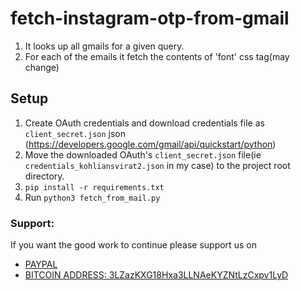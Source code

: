 # fetch-instagram-otp-from-gmail

1. It looks up all gmails for a given query.
2. For each of the emails it fetch the contents of 'font' css tag(may change)

## Setup

1. Create OAuth credentials and download credentials file as `client_secret.json` json (https://developers.google.com/gmail/api/quickstart/python)
2. Move the downloaded OAuth's `client_secret.json` file(ie `credentials_kohliansvirat2.json` in my case) to the project root directory.
3. `pip install -r requirements.txt`
4. Run `python3 fetch_from_mail.py`

### Support:

If you want the good work to continue please support us on

* [PAYPAL](https://www.paypal.me/ishandutta2007)
* [BITCOIN ADDRESS: 3LZazKXG18Hxa3LLNAeKYZNtLzCxpv1LyD](https://www.coinbase.com/join/5a8e4a045b02c403bc3a9c0c)
